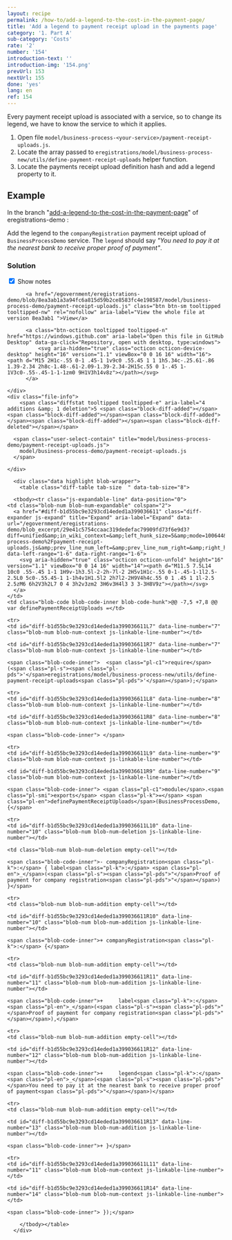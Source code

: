 ```yaml
---
layout: recipe
permalink: /how-to/add-a-legend-to-the-cost-in-the-payment-page/
title: 'Add a legend to payment receipt upload in the payments page'
category: '1. Part A'
sub-category: 'Costs'
rate: '2'
number: '154'
introduction-text: ''
introduction-img: '154.png'
prevUrl: 153
nextUrl: 155
done: 'yes'
lang: en
ref: 154
---
```


Every payment receipt upload is associated with a service, so to change its legend, we have to know the service to which it applies.

1. Open file `model/business-process-<your-service>/payment-receipt-uploads.js`.
2. Locate the array passed to `eregistrations/model/business-process-new/utils/define-payment-receipt-uploads` helper function.
3. Locate the payments receipt upload definition hash and add a legend property to it.

## Example

In the branch "[add-a-legend-to-the-cost-in-the-payment-page](https://github.com/egovernment/eregistrations-demo/tree/add-a-legend-to-the-cost-in-the-payment-page)" of eregistrations-demo :

Add the legend to the `companyRegistration` payment receipt upload of `BusinessProcessDemo` service. The `legend` should say *"You need to pay it at the nearest bank to receive proper proof of payment"*.

### Solution

<div id="files" class="diff-view " onclick="window.open('https://github.com/egovernment/eregistrations-demo/compare/add-a-legend-to-the-cost-in-the-payment-page...add-a-legend-to-the-cost-in-the-payment-page-solution#files')">


<a name="diff-b1d55bc9e3293cd14eded1a399036611"></a>
<div id="diff-0" class="file js-details-container




             show-inline-notes
           ">
  <div class="file-header" data-path="model/business-process-demo/payment-receipt-uploads.js">
    <div class="file-actions">
        <span class="show-file-notes">
          <label>
            <input checked="checked" class="js-toggle-file-notes" type="checkbox">
            Show notes
          </label>
        </span>

          <a href="/egovernment/eregistrations-demo/blob/8ea3ab1a3a94fc6a815d59b2ce8583fc4e198587/model/business-process-demo/payment-receipt-uploads.js" class="btn btn-sm tooltipped tooltipped-nw" rel="nofollow" aria-label="View the whole file at version 8ea3ab1 ">View</a>

          <a class="btn-octicon tooltipped tooltipped-n" href="https://windows.github.com" aria-label="Open this file in GitHub Desktop" data-ga-click="Repository, open with desktop, type:windows">
              <svg aria-hidden="true" class="octicon octicon-device-desktop" height="16" version="1.1" viewBox="0 0 16 16" width="16"><path d="M15 2H1c-.55 0-1 .45-1 1v9c0 .55.45 1 1 1h5.34c-.25.61-.86 1.39-2.34 2h8c-1.48-.61-2.09-1.39-2.34-2H15c.55 0 1-.45 1-1V3c0-.55-.45-1-1-1zm0 9H1V3h14v8z"></path></svg>
          </a>

    </div>
    <div class="file-info">
        <span class="diffstat tooltipped tooltipped-e" aria-label="4 additions &amp; 1 deletion">5 <span class="block-diff-added"></span><span class="block-diff-added"></span><span class="block-diff-added"></span><span class="block-diff-added"></span><span class="block-diff-deleted"></span></span>

      <span class="user-select-contain" title="model/business-process-demo/payment-receipt-uploads.js">
        model/business-process-demo/payment-receipt-uploads.js
      </span>

    </div>
  </div>

      <div class="data highlight blob-wrapper">
        <table class="diff-table tab-size  " data-tab-size="8">

      <tbody><tr class="js-expandable-line" data-position="0">
    <td class="blob-num blob-num-expandable" colspan="2">
      <a href="#diff-b1d55bc9e3293cd14eded1a399036611" class="diff-expander js-expand" title="Expand" aria-label="Expand" data-url="/egovernment/eregistrations-demo/blob_excerpt/29e41c5754ccaac319dedefac79909fd73f6e9d3?diff=unified&amp;in_wiki_context=&amp;left_hunk_size=5&amp;mode=100644&amp;next_line_num_left=7&amp;next_line_num_right=7&amp;path=model%2Fbusiness-process-demo%2Fpayment-receipt-uploads.js&amp;prev_line_num_left=&amp;prev_line_num_right=&amp;right_hunk_size=8" data-left-range="1-6" data-right-range="1-6">
        <svg aria-hidden="true" class="octicon octicon-unfold" height="16" version="1.1" viewBox="0 0 14 16" width="14"><path d="M11.5 7.5L14 10c0 .55-.45 1-1 1H9v-1h3.5l-2-2h-7l-2 2H5v1H1c-.55 0-1-.45-1-1l2.5-2.5L0 5c0-.55.45-1 1-1h4v1H1.5l2 2h7l2-2H9V4h4c.55 0 1 .45 1 1l-2.5 2.5zM6 6h2V3h2L7 0 4 3h2v3zm2 3H6v3H4l3 3 3-3H8V9z"></path></svg>
      </a>
    </td>
    <td class="blob-code blob-code-inner blob-code-hunk">@@ -7,5 +7,8 @@ var definePaymentReceiptUploads =</td>
  </tr>

    <tr>
    <td id="diff-b1d55bc9e3293cd14eded1a399036611L7" data-line-number="7" class="blob-num blob-num-context js-linkable-line-number"></td>

    <td id="diff-b1d55bc9e3293cd14eded1a399036611R7" data-line-number="7" class="blob-num blob-num-context js-linkable-line-number"></td>

  <td class="blob-code blob-code-context">

    <span class="blob-code-inner">  <span class="pl-c1">require</span>(<span class="pl-s"><span class="pl-pds">'</span>eregistrations/model/business-process-new/utils/define-payment-receipt-uploads<span class="pl-pds">'</span></span>);</span>

  </td>
</tr>


    <tr>
    <td id="diff-b1d55bc9e3293cd14eded1a399036611L8" data-line-number="8" class="blob-num blob-num-context js-linkable-line-number"></td>

    <td id="diff-b1d55bc9e3293cd14eded1a399036611R8" data-line-number="8" class="blob-num blob-num-context js-linkable-line-number"></td>

  <td class="blob-code blob-code-context">

    <span class="blob-code-inner"> </span>

  </td>
</tr>


    <tr>
    <td id="diff-b1d55bc9e3293cd14eded1a399036611L9" data-line-number="9" class="blob-num blob-num-context js-linkable-line-number"></td>

    <td id="diff-b1d55bc9e3293cd14eded1a399036611R9" data-line-number="9" class="blob-num blob-num-context js-linkable-line-number"></td>

  <td class="blob-code blob-code-context">

    <span class="blob-code-inner"> <span class="pl-c1">module</span>.<span class="pl-smi">exports</span> <span class="pl-k">=</span> <span class="pl-en">definePaymentReceiptUploads</span>(BusinessProcessDemo, {</span>

  </td>
</tr>


    <tr>
    <td id="diff-b1d55bc9e3293cd14eded1a399036611L10" data-line-number="10" class="blob-num blob-num-deletion js-linkable-line-number"></td>

    <td class="blob-num blob-num-deletion empty-cell"></td>

  <td class="blob-code blob-code-deletion">

    <span class="blob-code-inner">- companyRegistration<span class="pl-k">:</span> { label<span class="pl-k">:</span> <span class="pl-en">_</span>(<span class="pl-s"><span class="pl-pds">"</span>Proof of payment for company registration<span class="pl-pds">"</span></span>) }</span>

  </td>
</tr>


    <tr>
    <td class="blob-num blob-num-addition empty-cell"></td>

    <td id="diff-b1d55bc9e3293cd14eded1a399036611R10" data-line-number="10" class="blob-num blob-num-addition js-linkable-line-number"></td>

  <td class="blob-code blob-code-addition">

    <span class="blob-code-inner">+ companyRegistration<span class="pl-k">:</span> {</span>

  </td>
</tr>


    <tr>
    <td class="blob-num blob-num-addition empty-cell"></td>

    <td id="diff-b1d55bc9e3293cd14eded1a399036611R11" data-line-number="11" class="blob-num blob-num-addition js-linkable-line-number"></td>

  <td class="blob-code blob-code-addition">

    <span class="blob-code-inner">+     label<span class="pl-k">:</span> <span class="pl-en">_</span>(<span class="pl-s"><span class="pl-pds">"</span>Proof of payment for company registration<span class="pl-pds">"</span></span>),</span>

  </td>
</tr>


    <tr>
    <td class="blob-num blob-num-addition empty-cell"></td>

    <td id="diff-b1d55bc9e3293cd14eded1a399036611R12" data-line-number="12" class="blob-num blob-num-addition js-linkable-line-number"></td>

  <td class="blob-code blob-code-addition">

    <span class="blob-code-inner">+     legend<span class="pl-k">:</span> <span class="pl-en">_</span>(<span class="pl-s"><span class="pl-pds">"</span>You need to pay it at the nearest bank to receive proper proof of payment<span class="pl-pds">"</span></span>)</span>

  </td>
</tr>


    <tr>
    <td class="blob-num blob-num-addition empty-cell"></td>

    <td id="diff-b1d55bc9e3293cd14eded1a399036611R13" data-line-number="13" class="blob-num blob-num-addition js-linkable-line-number"></td>

  <td class="blob-code blob-code-addition">

    <span class="blob-code-inner">+ }</span>

  </td>
</tr>


    <tr>
    <td id="diff-b1d55bc9e3293cd14eded1a399036611L11" data-line-number="11" class="blob-num blob-num-context js-linkable-line-number"></td>

    <td id="diff-b1d55bc9e3293cd14eded1a399036611R14" data-line-number="14" class="blob-num blob-num-context js-linkable-line-number"></td>

  <td class="blob-code blob-code-context">

    <span class="blob-code-inner"> });</span>

  </td>
</tr>



        </tbody></table>
      </div>
</div>


</div>
